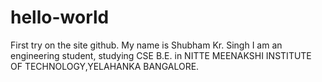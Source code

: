 # hello-world
First try on the site github.
My name is Shubham Kr. Singh 
I am an engineering student, studying CSE B.E. in NITTE MEENAKSHI INSTITUTE OF TECHNOLOGY,YELAHANKA BANGALORE.
